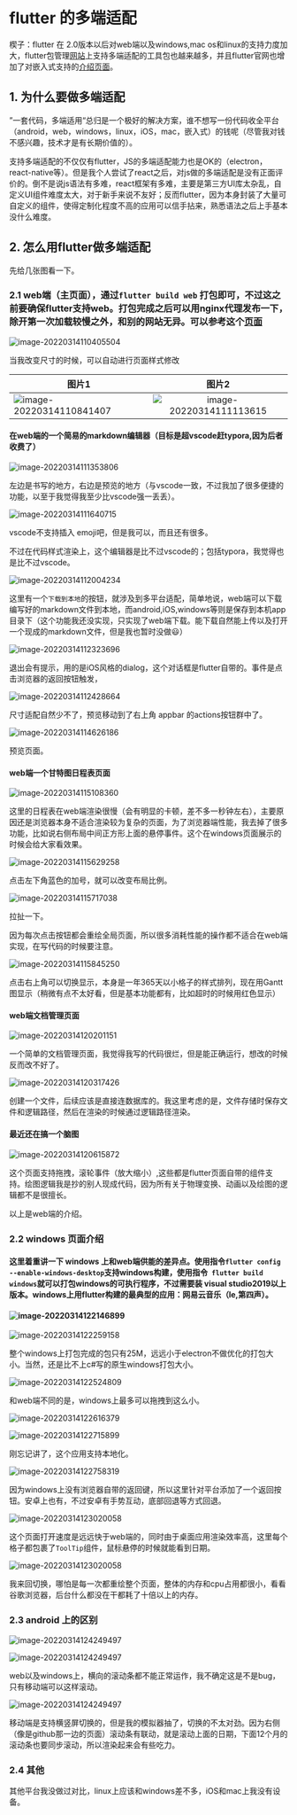 # flutter 的多端适配

楔子：flutter 在 2.0版本以后对web端以及windows,mac os和linux的支持力度加大，flutter包管理[网站](https://pub.flutter-io.cn/)上支持多端适配的工具包也越来越多，并且flutter官网也增加了对嵌入式支持的[介绍页面](https://flutter.dev/multi-platform/embedded)。

## 1. 为什么要做多端适配

”一套代码，多端适用“总归是一个极好的解决方案，谁不想写一份代码收全平台（android，web，windows，linux，iOS，mac，嵌入式）的钱呢（尽管我对钱不感兴趣，技术才是有长期价值的）。

支持多端适配的不仅仅有flutter，JS的多端适配能力也是OK的（electron，react-native等）。但是我个人尝试了react之后，对js做的多端适配是没有正面评价的。倒不是说js语法有多难，react框架有多难，主要是第三方UI库太杂乱，自定义UI组件难度太大，对于新手来说不友好；反而flutter，因为本身封装了大量可自定义的组件，使得定制化程度不高的应用可以信手拈来，熟悉语法之后上手基本没什么难度。

## 2. 怎么用flutter做多端适配

先给几张图看一下。

### 2.1 web端（主页面），通过```flutter build web``` 打包即可，不过这之前要确保flutter支持web。打包完成之后可以用nginx代理发布一下，除开第一次加载较慢之外，和别的网站无异。可以参考这个[页面](https://dartingowl.com/domind/web/#/)

![image-20220314110405504](.\doc_images\image-20220314110405504.png)

当我改变尺寸的时候，可以自动进行页面样式修改

| 图片1                                                        |                            图片2                             |
| ------------------------------------------------------------ | :----------------------------------------------------------: |
| ![image-20220314110841407](.\doc_images\image-20220314110841407.png) | ![image-20220314111113615](.\doc_images\image-20220314111113615.png) |

#### 在web端的一个简易的markdown编辑器（目标是超vscode赶typora,因为后者收费了）

![image-20220314111353806](.\doc_images\image-20220314111353806.png)

左边是书写的地方，右边是预览的地方（与vscode一致，不过我加了很多便捷的功能，以至于我觉得我至少比vscode强一丢丢）。

![image-20220314111640715](.\doc_images\image-20220314111640715.png)

vscode不支持插入 emoji吧，但是我可以，而且还有很多。

不过在代码样式渲染上，这个编辑器是比不过vscode的；包括typora，我觉得也是比不过vscode。

![image-20220314112004234](.\doc_images\image-20220314112004234.png)

这里有一个```下载到本地```的按钮，就涉及到多平台适配，简单地说，web端可以下载编写好的markdown文件到本地，而android,iOS,windows等则是保存到本机app目录下（这个功能我还没实现，只实现了web端下载。能下载自然能上传以及打开一个现成的markdown文件，但是我也暂时没做😃）

![image-20220314112323696](.\doc_images\image-20220314112323696.png)

退出会有提示，用的是iOS风格的dialog，这个对话框是flutter自带的。事件是点击浏览器的返回按钮触发，

![image-20220314112428664](.\doc_images\image-20220314112428664.png)

尺寸适配自然少不了，预览移动到了右上角 appbar 的actions按钮群中了。

![image-20220314114626186](.\doc_images\image-20220314114626186.png)

预览页面。

#### web端一个甘特图日程表页面

![image-20220314115108360](.\doc_images\image-20220314115108360.png)

这里的日程表在web端渲染很慢（会有明显的卡顿，差不多一秒钟左右），主要原因还是浏览器本身不适合渲染较为复杂的页面，为了浏览器端性能，我去掉了很多功能，比如说右侧布局中间正方形上面的悬停事件。这个在windows页面展示的时候会给大家看效果。

![image-20220314115629258](.\doc_images\image-20220314115629258.png)

点击左下角蓝色的加号，就可以改变布局比例。

![image-20220314115717038](.\doc_images\image-20220314115717038.png)

拉扯一下。

因为每次点击按钮都会重绘全局页面，所以很多消耗性能的操作都不适合在web端实现，在写代码的时候要注意。

![image-20220314115845250](.\doc_images\image-20220314115845250.png)

点击右上角可以切换显示，本身是一年365天以小格子的样式排列，现在用Gantt图显示（稍微有点不太好看，但是基本功能都有，比如超时的时候用红色显示）

#### web端文档管理页面

![image-20220314120201151](.\doc_images\image-20220314120201151.png)

一个简单的文档管理页面，我觉得我写的代码很烂，但是能正确运行，想改的时候反而改不好了。

![image-20220314120317426](.\doc_images\image-20220314120317426.png)

创建一个文件，后续应该是直接连数据库的。我这里考虑的是，文件存储时保存文件和逻辑路径，然后在渲染的时候通过逻辑路径渲染。

#### 最近还在搞一个脑图

![image-20220314120615872](.\doc_images\image-20220314120615872.png)

这个页面支持拖拽，滚轮事件（放大缩小）,这些都是flutter页面自带的组件支持。绘图逻辑我是抄的别人现成代码，因为所有关于物理变换、动画以及绘图的逻辑都不是很擅长。

以上是web端的介绍。

### 2.2 windows 页面介绍

#### 这里着重讲一下 windows 上和web端供能的差异点。使用指令```flutter config --enable-windows-desktop```支持windows构建，使用指令``` flutter build windows```就可以打包windows的可执行程序，不过需要装 visual studio2019以上版本。windows上用flutter构建的最典型的应用：网易云音乐（le,第四声）。

#### ![image-20220314122146899](.\doc_images\image-20220314122146899.png)

![image-20220314122259158](.\doc_images\image-20220314122259158.png)

整个windows上打包完成的包只有25M，远远小于electron不做优化的打包大小。当然，还是比不上c#写的原生windows打包大小。

![image-20220314122524809](.\doc_images\image-20220314122524809.png)

和web端不同的是，windows上最多可以拖拽到这么小。

![image-20220314122616379](.\doc_images\image-20220314122616379.png)

![image-20220314122715899](.\doc_images\image-20220314122715899.png)

刚忘记讲了，这个应用支持本地化。

![image-20220314122758319](.\doc_images\image-20220314122758319.png)

因为windows上没有浏览器自带的返回键，所以这里针对平台添加了一个返回按钮。安卓上也有，不过安卓有手势互动，底部回退等方式回退。

![image-20220314123020058](.\doc_images\image-20220314123020058.png)

这个页面打开速度是远远快于web端的，同时由于桌面应用渲染效率高，这里每个格子都包裹了```ToolTip```组件，鼠标悬停的时候就能看到日期。

![image-20220314123020058](.\doc_images\windows_compare.gif)

我来回切换，哪怕是每一次都重绘整个页面，整体的内存和cpu占用都很小，看看谷歌浏览器，后台什么都没在干都耗了十倍以上的内存。

### 2.3 android 上的区别

![image-20220314124249497](.\doc_images\image-20220314124249497.png)

![image-20220314124249497](.\doc_images\android1.gif)

web以及windows上，横向的滚动条都不能正常运作，我不确定这是不是bug，只有移动端可以这样滚动。

![image-20220314124249497](.\doc_images\android2.gif)

移动端是支持横竖屏切换的，但是我的模拟器抽了，切换的不太对劲。因为右侧（像是github那一边的页面）滚动条有联动，就是滚动上面的日期，下面12个月的滚动条也要同步滚动，所以渲染起来会有些吃力。

### 2.4 其他

其他平台我没做过对比，linux上应该和windows差不多，iOS和mac上我没有设备。